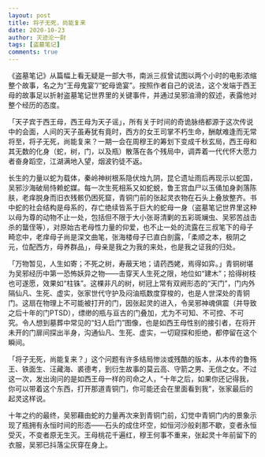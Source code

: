 ```yaml
---
layout: post
title: 将子无死，尚能复来
date: 2020-10-23
author: 灭迹沦一尉
tags: [盗墓笔记]
comments: true
---
```

《盗墓笔记》从篇幅上看无疑是一部大书，南派三叔曾试图以两个小时的电影浓缩整个故事，名之为“王母鬼宴”/“蛇母诡宴”。按照作者自己的说法，这个发端于西王母的故事足以折射盗墓笔记世界里的关键事件，并通过吴邪油滑的叙述，表露他对整个经历的态度。

「天子宾于西王母，西王母为天子谣」，所有关于时间的奇诡脉络都源于这次传说中的会面，人间的天子虽寿犹有竟时，西方的女王司掌不朽生命，酬献难逢而无常将至，将子无死，尚能复来？一期一会在周穆王的筹划下变成千秋玄局，西王母和其无数的化身（蛇，树，门，以及瓶）散落在各个残局中，调弄着一代代怀大愿力者奋身蹈空，江湖满地入望，烟波钓徒不返。

长生的力量以蛇为载体，秦岭神树根系隐伏烛九阴，昆仑遗址雨后再现示以蛇国，吴邪沙海破局恃赖蛇媒。每一次生死相系又如蛇蜕，鲁王宫血尸以玉俑加身剥落陈肤，老痒脱身而旧衣残骸仍困死窟，青铜门前的张起灵衣物在石头上叠放整齐。书中蛇的社会结构是母系的，存亡绝续皆系于巨大的蛇母一身（盗墓笔记世界里这种以母为尊的动物不止一处，包括但不限于大小张哥清剿的五彩斑斓虫、吴邪苦战击杀的蠪侄等），对原始古老母性力量的仰爱，也不止一处的流露在三叔笔下的母子畸恋中，老痒母子尚是深文曲笔，张海楼母子已直白剖露，「柔顺之本，极阴之元，位配西方，母养群品」，母亲是我之为我的来处，也是我之证我的归处。

「万物暂见，人生如寄；不死之树，寿蔽天地；请药西姥，焉得如弈。」青铜树堪为吴邪经历中第一恐怖妖异之物——击穿天人生死之限，地位如“建木”；拾得树枝也可遂愿，效果如“柱铢”。这棵非凡的树，树冠上常有双阙形态的“天门”，门内外隔仙凡、生死、虚实，张家世代守护及闷油瓶数度穿梭的，也是人世深处的青铜门。这扇在物理上不可能被打开的门，因张起灵的进入，令吴邪神魂俱震（并导致之后十年的门PTSD），缥缈的瓶与亘古的门叠加，尤为不可知、不可控、不可究。令人想到墓葬中常见的“妇人启门”图像，也是如西王母性别的接引者，在将开未开的门扉间探出半身，沟通仙凡、生死、虚实，一切窥探和拒绝，都停留在这个瞬间。

「将子无死，尚能复来？」这个问题有许多结局惨淡或残酷的版本，从本传的鲁殇王、铁面生、汪藏海、裘德考，到衍生故事的莫云高、守箭之男、无信之女。不过这一次，发出询问的是如西王母一样的司命之人，“十年之后，如果你还记得我，你可以带着这个东西，打开那道青铜门，你可能还会在里面看到我”，张家最后的起灵这样说。

十年之约的最终，吴邪藉由蛇的力量再次来到青铜门前，幻觉中青铜门内的景象示现了瓶拥有永恒时间的形态——石头的成住坏空，如恒河沙般刹那不歇，变者永恒受灭，不变者原无生灭。王母桃花千遍红，穆王何事不重来，张起灵十年前留下的衣服，吴邪已抖落尘灰穿在身上。

